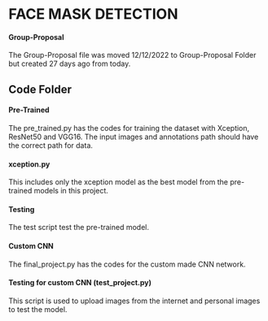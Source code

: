 # FACE MASK DETECTION

#### Group-Proposal
The Group-Proposal file was moved 12/12/2022 to Group-Proposal Folder but created 27 days ago from today.

## Code Folder
#### Pre-Trained
The pre_trained.py has the codes for training the dataset with Xception, ResNet50 and VGG16.
The input images and annotations path should have the correct path for data.

#### xception.py
This includes only the xception model as the best model from the pre-trained models in this project.

#### Testing
The test script test the pre-trained model.

#### Custom CNN
The final_project.py has the codes for the custom made CNN network.

#### Testing for custom CNN (test_project.py)
This script is used to upload images from the internet and personal images to test the model.
